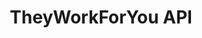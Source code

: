 ---
schema: default
title: TheyWorkForYou API
organization: mySociety
notes: >-
  Explore TheyWorkForYou's information on UK Politicians, parliamentary debates,
  written answers, and written ministerial statements. 
resources:
  - name: TheyWorkForYou API Documentation and Instructions
    url: 'https://www.theyworkforyou.com/api/'
    format: api
  - name: Python
    url: 'https://github.com/ajparsons/twfy-python'
    format: library
  - name: PHP
    url: 'https://github.com/rubenarakelyan/twfyapi/'
    format: library
  - name: Clojure
    url: 'https://github.com/rhinocratic/twfy'
    format: library
  - name: Lisp
    url: 'https://github.com/jamtho/twfy'
    format: library
  - name: PHP
    url: 'https://github.com/rubenarakelyan/twfyapi/'
    format: library
  - name: Java
    url: 'https://sourceforge.net/projects/twfyjavaapi/'
    format: library
  - name: Perl
    url: >-
      http://search.cpan.org/~sden/WebService-TWFY-API-0.07.2/lib/WebService/TWFY/API.pm
    format: library
  - name: PHP
    url: 'https://github.com/rubenarakelyan/twfyapi/'
    format: library
  - name: Ruby
    url: 'https://github.com/bruce/twfy'
    format: library
  - name: Node
    url: 'https://github.com/ifraixedes/node-theyworkforyou-api'
    format: library
  - name: R
    url: 'https://github.com/jblumenau/twfyR'
    format: library
  - name: 'Example code for getting MP Information for Javascript, Python and Ruby'
    url: 'https://gist.github.com/pezholio/3114a6d74d1326ef786bf2592d17c90e'
    format: ''
license: ''
category:
  - People
  - APIs
  - United Kingdom
  - GE2017
  - TheyWorkForYou
maintainer: mySociety
maintainer_email: ''
last_modified: ''
more_info: ''
---